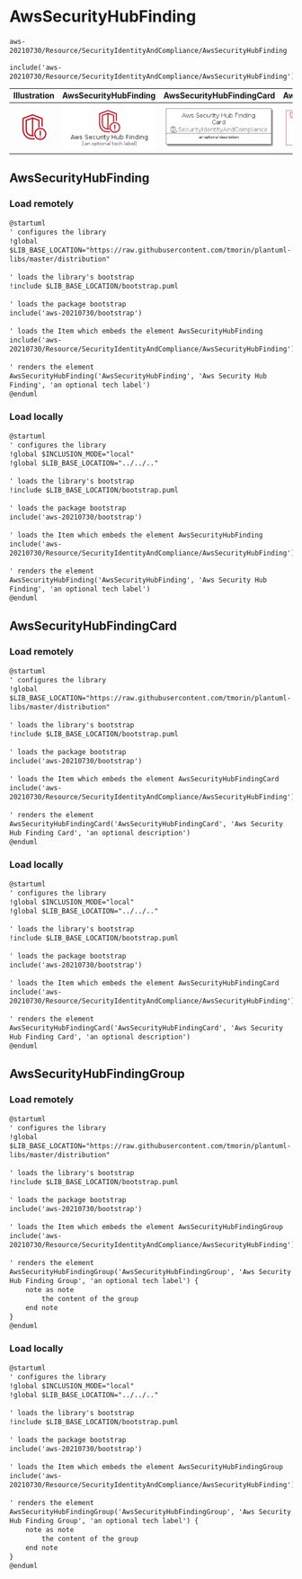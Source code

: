 # AwsSecurityHubFinding


```text
aws-20210730/Resource/SecurityIdentityAndCompliance/AwsSecurityHubFinding
```

```text
include('aws-20210730/Resource/SecurityIdentityAndCompliance/AwsSecurityHubFinding')
```



| Illustration | AwsSecurityHubFinding | AwsSecurityHubFindingCard | AwsSecurityHubFindingGroup |
| :---: | :---: | :---: | :---: |
| ![illustration for Illustration](../../../aws-20210730/Resource/SecurityIdentityAndCompliance/AwsSecurityHubFinding.png) | ![illustration for AwsSecurityHubFinding](../../../aws-20210730/Resource/SecurityIdentityAndCompliance/AwsSecurityHubFinding.Local.png) | ![illustration for AwsSecurityHubFindingCard](../../../aws-20210730/Resource/SecurityIdentityAndCompliance/AwsSecurityHubFindingCard.Local.png) | ![illustration for AwsSecurityHubFindingGroup](../../../aws-20210730/Resource/SecurityIdentityAndCompliance/AwsSecurityHubFindingGroup.Local.png) |




## AwsSecurityHubFinding

### Load remotely
```plantuml
@startuml
' configures the library
!global $LIB_BASE_LOCATION="https://raw.githubusercontent.com/tmorin/plantuml-libs/master/distribution"

' loads the library's bootstrap
!include $LIB_BASE_LOCATION/bootstrap.puml

' loads the package bootstrap
include('aws-20210730/bootstrap')

' loads the Item which embeds the element AwsSecurityHubFinding
include('aws-20210730/Resource/SecurityIdentityAndCompliance/AwsSecurityHubFinding')

' renders the element
AwsSecurityHubFinding('AwsSecurityHubFinding', 'Aws Security Hub Finding', 'an optional tech label')
@enduml
```

### Load locally
```plantuml
@startuml
' configures the library
!global $INCLUSION_MODE="local"
!global $LIB_BASE_LOCATION="../../.."

' loads the library's bootstrap
!include $LIB_BASE_LOCATION/bootstrap.puml

' loads the package bootstrap
include('aws-20210730/bootstrap')

' loads the Item which embeds the element AwsSecurityHubFinding
include('aws-20210730/Resource/SecurityIdentityAndCompliance/AwsSecurityHubFinding')

' renders the element
AwsSecurityHubFinding('AwsSecurityHubFinding', 'Aws Security Hub Finding', 'an optional tech label')
@enduml
```

## AwsSecurityHubFindingCard

### Load remotely
```plantuml
@startuml
' configures the library
!global $LIB_BASE_LOCATION="https://raw.githubusercontent.com/tmorin/plantuml-libs/master/distribution"

' loads the library's bootstrap
!include $LIB_BASE_LOCATION/bootstrap.puml

' loads the package bootstrap
include('aws-20210730/bootstrap')

' loads the Item which embeds the element AwsSecurityHubFindingCard
include('aws-20210730/Resource/SecurityIdentityAndCompliance/AwsSecurityHubFinding')

' renders the element
AwsSecurityHubFindingCard('AwsSecurityHubFindingCard', 'Aws Security Hub Finding Card', 'an optional description')
@enduml
```

### Load locally
```plantuml
@startuml
' configures the library
!global $INCLUSION_MODE="local"
!global $LIB_BASE_LOCATION="../../.."

' loads the library's bootstrap
!include $LIB_BASE_LOCATION/bootstrap.puml

' loads the package bootstrap
include('aws-20210730/bootstrap')

' loads the Item which embeds the element AwsSecurityHubFindingCard
include('aws-20210730/Resource/SecurityIdentityAndCompliance/AwsSecurityHubFinding')

' renders the element
AwsSecurityHubFindingCard('AwsSecurityHubFindingCard', 'Aws Security Hub Finding Card', 'an optional description')
@enduml
```

## AwsSecurityHubFindingGroup

### Load remotely
```plantuml
@startuml
' configures the library
!global $LIB_BASE_LOCATION="https://raw.githubusercontent.com/tmorin/plantuml-libs/master/distribution"

' loads the library's bootstrap
!include $LIB_BASE_LOCATION/bootstrap.puml

' loads the package bootstrap
include('aws-20210730/bootstrap')

' loads the Item which embeds the element AwsSecurityHubFindingGroup
include('aws-20210730/Resource/SecurityIdentityAndCompliance/AwsSecurityHubFinding')

' renders the element
AwsSecurityHubFindingGroup('AwsSecurityHubFindingGroup', 'Aws Security Hub Finding Group', 'an optional tech label') {
    note as note
        the content of the group
    end note
}
@enduml
```

### Load locally
```plantuml
@startuml
' configures the library
!global $INCLUSION_MODE="local"
!global $LIB_BASE_LOCATION="../../.."

' loads the library's bootstrap
!include $LIB_BASE_LOCATION/bootstrap.puml

' loads the package bootstrap
include('aws-20210730/bootstrap')

' loads the Item which embeds the element AwsSecurityHubFindingGroup
include('aws-20210730/Resource/SecurityIdentityAndCompliance/AwsSecurityHubFinding')

' renders the element
AwsSecurityHubFindingGroup('AwsSecurityHubFindingGroup', 'Aws Security Hub Finding Group', 'an optional tech label') {
    note as note
        the content of the group
    end note
}
@enduml
```

